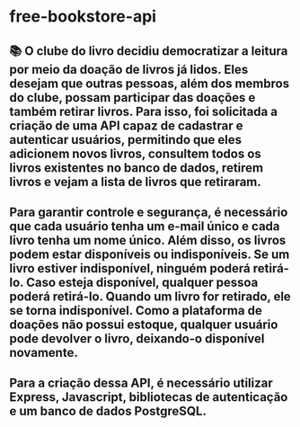 # free-bookstore-api

## 📚 O clube do livro decidiu democratizar a leitura por meio da doação de livros já lidos. Eles desejam que outras pessoas, além dos membros do clube, possam participar das doações e também retirar livros. Para isso, foi solicitada a criação de uma API capaz de cadastrar e autenticar usuários, permitindo que eles adicionem novos livros, consultem todos os livros existentes no banco de dados, retirem livros e vejam a lista de livros que retiraram.

## Para garantir controle e segurança, é necessário que cada usuário tenha um e-mail único e cada livro tenha um nome único. Além disso, os livros podem estar disponíveis ou indisponíveis. Se um livro estiver indisponível, ninguém poderá retirá-lo. Caso esteja disponível, qualquer pessoa poderá retirá-lo. Quando um livro for retirado, ele se torna indisponível. Como a plataforma de doações não possui estoque, qualquer usuário pode devolver o livro, deixando-o disponível novamente.

## Para a criação dessa API, é necessário utilizar Express, Javascript, bibliotecas de autenticação e um banco de dados PostgreSQL.

